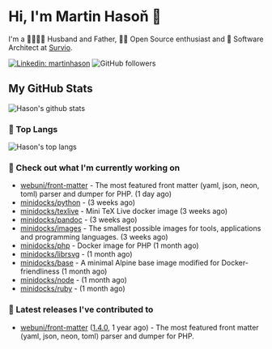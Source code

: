 # Hi, I'm Martin Hasoň 👋

I'm a 👨‍👩‍👧‍👦 Husband and Father, 🧑‍💻 Open Source enthusiast and 📐 Software Architect at [Survio](https://www.survio.com).

[![Linkedin: martinhason](https://img.shields.io/badge/-Martin%20Hasoň-blue?style=flat-square&logo=Linkedin&logoColor=white&link=https://www.linkedin.com/in/martinhason/)](https://www.linkedin.com/in/martinhason/)
![GitHub followers](https://img.shields.io/github/followers/hason?label=Follow&style=social)


## My GitHub Stats
![Hason's github stats](https://github-readme-stats.vercel.app/api?username=hason&show_icons=true&include_all_commits=true&theme=dracula&hide_border=true&hide_title=true)

### 💾 Top Langs
![Hason's top langs](https://github-readme-stats.vercel.app/api/top-langs/?username=hason&layout=compact&theme=dracula&hide_border=true&hide_title=true)

### 👷 Check out what I'm currently working on

- [webuni/front-matter](https://github.com/webuni/front-matter) - The most featured front matter (yaml, json, neon, toml) parser and dumper for PHP. (1 day ago)
- [minidocks/python](https://github.com/minidocks/python) -  (3 weeks ago)
- [minidocks/texlive](https://github.com/minidocks/texlive) - Mini TeX Live docker image (3 weeks ago)
- [minidocks/pandoc](https://github.com/minidocks/pandoc) -  (3 weeks ago)
- [minidocks/images](https://github.com/minidocks/images) - The smallest possible images for tools, applications and programming languages. (3 weeks ago)
- [minidocks/php](https://github.com/minidocks/php) - Docker image for PHP (1 month ago)
- [minidocks/librsvg](https://github.com/minidocks/librsvg) -  (1 month ago)
- [minidocks/base](https://github.com/minidocks/base) - A minimal Alpine base image modified for Docker-friendliness (1 month ago)
- [minidocks/node](https://github.com/minidocks/node) -  (1 month ago)
- [minidocks/ruby](https://github.com/minidocks/ruby) -  (1 month ago)

### 🔭 Latest releases I've contributed to

- [webuni/front-matter](https://github.com/webuni/front-matter) ([1.4.0](https://github.com/webuni/front-matter/releases/tag/1.4.0), 1 year ago) - The most featured front matter (yaml, json, neon, toml) parser and dumper for PHP.
